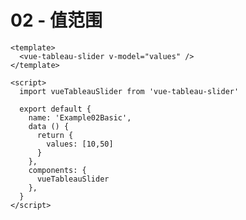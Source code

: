 # 02 - 值范围

<ClientOnly>
<Example02Basic></Example02Basic>
</ClientOnly>

```vue
<template>
  <vue-tableau-slider v-model="values" />
</template>

<script>
  import vueTableauSlider from 'vue-tableau-slider'

  export default {
    name: 'Example02Basic',
    data () {
      return {
        values: [10,50]
      }
    },
    components: {
      vueTableauSlider
    },
  }
</script>
```

